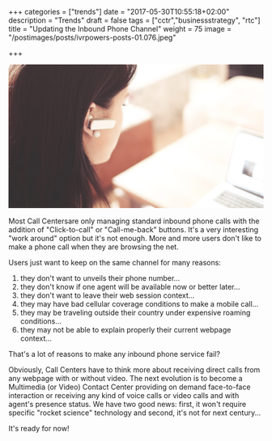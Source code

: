+++
categories = ["trends"]
date = "2017-05-30T10:55:18+02:00"
description = "Trends"
draft = false
tags = ["cctr","businessstrategy", "rtc"]
title = "Updating the Inbound Phone Channel"
weight = 75
image = "/postimages/posts/ivrpowers-posts-01.076.jpeg"

+++

![Man holding a phone](/postimages/posts/ivrpowers-posts-01.076.jpeg)

Most Call Centersare only managing standard inbound phone calls with the addition of "Click-to-call" or "Call-me-back" buttons. It's a very interesting "work around" option but it's not enough. More and more users don't like to make a phone call when they are browsing the net. 

Users just want to keep on the same channel for many reasons:

1. they don't want to unveils their phone number…  
2. they don't know if one agent will be available now or better later…
3. they don't want to leave their web session context...
4. they may have bad cellular coverage conditions to make a mobile call...
5. they may be traveling outside their country under expensive roaming conditions… 
6. they may not be able to explain properly their current webpage context…

That's a lot of reasons to make any inbound phone service fail?

Obviously, Call Centers have to think more about receiving direct calls from any webpage with or without video. The next evolution is to become a Multimedia (or Video) Contact Center providing on demand face-to-face interaction or receiving any kind of voice calls or video calls and with agent's presence status. We have two good news: first, it won't require specific "rocket science" technology and second, it's not for next century...

It's ready for now!

